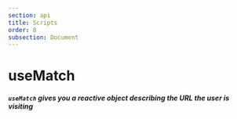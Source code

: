 ```yaml
---
section: api
title: Scripts
order: 8
subsection: Document
---
```


# useMatch

##### `useMatch` gives you a reactive object describing the URL the user is visiting
